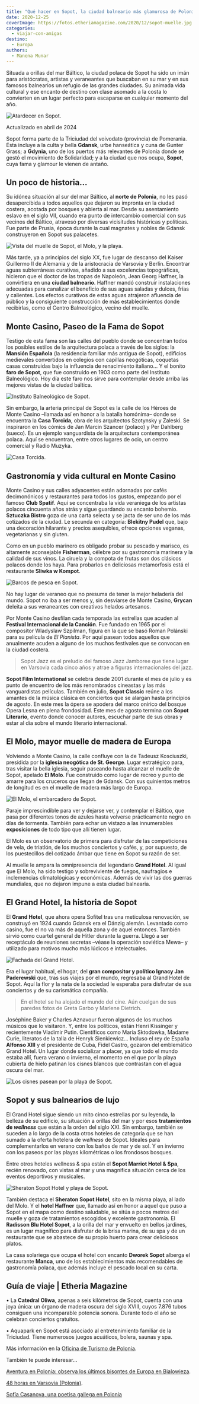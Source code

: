 ```yaml
---
title: "Qué hacer en Sopot, la ciudad balneario más glamurosa de Polonia"
date: 2020-12-25
coverImage: https://fotos.etheriamagazine.com/2020/12/sopot-muelle.jpg
categories: 
  - viajar-con-amigas
destino: 
  - Europa
authors: 
  - Manena Munar
---
```


Situada a orillas del mar Báltico, la ciudad polaca de Sopot ha sido un imán para 
aristócratas, artistas y veraneantes que buscaban en su mar y en sus famosos balnearios 
un refugio de las grandes ciudades. Su animada vida cultural y ese encanto de destino 
con clase asomado a la costa lo convierten en un lugar perfecto para escaparse en 
cualquier momento del año. 

![Atardecer en Sopot.](https://fotos.etheriamagazine.com/2020/12/sopot-atardecer.jpg "Atardecer en Sopot.")

Actualizado en abril de 2024 

Sopot forma parte de la Triciudad del voivodato (provincia) de Pomerania. Ésta incluye a 
la culta y bella **Gdansk**, urbe hanseática y cuna de Gunter Grass; a **Gdynia**, uno 
de los puertos más relevantes de Polonia donde se gestó el movimiento de Solidaridad; y 
a la ciudad que nos ocupa, **Sopot**, cuya fama y glamour le vienen de antaño. 

## Un poco de historia...

Su idónea situación al sur del mar Báltico, al **norte de Polonia**, no les pasó 
desapercibida a todos aquellos que dejaron su impronta en la ciudad costera, acotada por 
bosques y abierta al mar. Desde su asentamiento eslavo en el siglo VII, cuando era punto 
de intercambio comercial con sus vecinos del Báltico, atravesó por diversas vicisitudes 
históricas y políticas. Fue parte de Prusia, época durante la cual magnates y nobles de 
Gdansk construyeron en Sopot sus palacetes. 

![Vista del muelle de Sopot, el Molo, y la playa.](https://fotos.etheriamagazine.com/2020/12/sopot-muelle.jpg "Vista del muelle de Sopot, el Molo, y la playa.")

Más tarde, ya a principios del siglo XX, fue lugar de descanso del Kaiser Guillermo II 
de Alemania y de la aristocracia de Varsovia y Berlín. Encontrar aguas subterráneas 
curativas, añadido a sus excelencias topográficas, hicieron que el doctor de las tropas 
de Napoleón, Jean Georg Haffner, la convirtiera en una **ciudad balneario**. Haffner 
mandó construir instalaciones adecuadas para canalizar el beneficio de sus aguas saladas 
y dulces, frías y calientes. Los efectos curativos de estas aguas atrajeron afluencia de 
público y la consiguiente construcción de más establecimientos donde recibirlas, como el 
Centro Balneológico, vecino del muelle. 

## Monte Casino, Paseo de la Fama de Sopot

Testigo de esta fama son las calles del pueblo donde se concentran todos los posibles 
estilos de la arquitectura polaca a través de los siglos: la **Mansión Española** (la 
residencia familiar más antigua de Sopot), edificios medievales convertidos en colegios 
con capillas neogóticas, coquetas casas construidas bajo la influencia de renacimiento 
italiano… Y el bonito **faro de Sopot**, que fue construido en 1903 como parte del 
Instituto Balneológico. Hoy día este faro nos sirve para contemplar desde arriba las 
mejores vistas de la ciudad báltica. 

![Instituto Balneológico de Sopot.](https://fotos.etheriamagazine.com/2020/12/Sopot-centro-balneologico.jpg "Instituto Balneológico de Sopot. © O.T. de Polonia")

Sin embargo, la arteria principal de Sopot es la calle de los Héroes de Monte Casino 
–llamada así en honor a la batalla homónima– donde se encuentra la **Casa Torcida**, 
obra de los arquitectos Szotynsky y Zaleski. Se inspiraron en los cómics de Jan Marcin 
Szancer (polaco) y Per Dahlberg (sueco). Es un ejemplo vanguardista de la arquitectura 
contemporánea polaca. Aquí se encuentran, entre otros lugares de ocio, un centro 
comercial y Radio Muzyka. 

![Casa Torcida.](https://fotos.etheriamagazine.com/2020/12/Sopot-casa-torcida.jpg "Casa Torcida. © O.T. de Polonia")

## Gastronomía y vida cultural en Monte Casino

Monte Casino y sus calles adyacentes están adornadas por cafés decimonónicos y 
restaurantes para todos los gustos, empezando por el famoso **Club Spatif**. Aquí se 
concentraba la vida veraniega de los artistas polacos cincuenta años atrás y sigue 
guardando su encanto bohemio. **Sztuczka Bistro** goza de una carta selecta y se jacta 
de ser uno de los más cotizados de la ciudad. Le secunda en categoría: **Blekitny 
Pudel** que, bajo una decoración hilarante y precios asequibles, ofrece opciones 
veganas, vegetarianas y sin gluten. 

Como en un pueblo marinero es obligado probar su pescado y marisco, es altamente 
aconsejable **Fisherman**, célebre por su gastronomía marinera y la calidad de sus 
vinos. La ciruela y la compota de frutas son dos clásicos polacos donde los haya. Para 
probarlos en deliciosas metamorfosis está el restaurante **Sliwka w Kompot**. 

![Barcos de pesca en Sopot.](https://fotos.etheriamagazine.com/2020/12/sopot-barcos.jpg "Barcos de pesca en Sopot.")

No hay lugar de veraneo que no presuma de tener la mejor heladería del mundo. Sopot no 
iba a ser menos y, sin desviarse de Monte Casino, **Grycan** deleita a sus veraneantes 
con creativos helados artesanos. 

Por Monte Casino desfilan cada temporada las estrellas que acuden al **Festival 
Internacional de la Canción**. Fue fundado en 1965 por el compositor Wladyslaw Szpilman, 
figura en la que se basó Roman Polánski para su película de _El Pianista_. Por aquí 
pasean todos aquellos que anualmente acuden a alguno de los muchos festivales que se 
convocan en la ciudad costera. 

> Sopot Jazz es el preludio del famoso Jazz Jamboree que tiene lugar en Varsovia cada 
> cinco años y atrae a figuras internacionales del jazz. 

**Sopot Film International** se celebra desde 2001 durante el mes de julio y es punto de 
encuentro de los más renombrados cineastas y las más vanguardistas películas. También en 
julio, **Sopot Classic** reúne a los amantes de la música clásica en conciertos que se 
alargan hasta principios de agosto. En este mes la ópera se apodera del marco onírico 
del bosque Opera Lesna en plena frondosidad. Este mes de agosto termina con **Sopot 
Literario**, evento donde conocer autores, escuchar parte de sus obras y estar al día 
sobre el mundo literario internacional. 

## El Molo, mayor muelle de madera de Europa

Volviendo a Monte Casino, la calle confluye con la de Tadeusz Kosciuszki, presidida por 
la **iglesia neogótica de St. George**. Lugar estratégico para, tras visitar la bella 
iglesia, seguir paseando hasta alcanzar el muelle de Sopot, apelado **El Molo**. Fue 
construido como lugar de recreo y punto de amarre para los cruceros que llegan de 
Gdansk. Con sus quinientos metros de longitud es en el muelle de madera más largo de 
Europa. 

![El Molo, el embarcadero de Sopot.](https://fotos.etheriamagazine.com/2020/12/sopot-muelle-molo.jpg "El Molo, el embarcadero de Sopot. © O.T. de Polonia.")

Paraje imprescindible para ver y dejarse ver, y contemplar el Báltico, que pasa por 
diferentes tonos de azules hasta volverse prácticamente negro en días de tormenta. 
También para echar un vistazo a las innumerables **exposiciones** de todo tipo que allí 
tienen lugar. 

El Molo es un observatorio de primera para disfrutar de las competiciones de vela, de 
triatlón, de los muchos conciertos y cafés, y, por supuesto, de los puestecillos del 
cotizado ámbar que tiene en Sopot su razón de ser. 

Al muelle le ampara la omnipresencia del legendario **Grand Hotel**. Al igual que El 
Molo, ha sido testigo y sobreviviente de fuegos, naufragios e inclemencias 
climatológicas y económicas. Además de vivir las dos guerras mundiales, que no dejaron 
impune a esta ciudad balnearia. 

## El Grand Hotel, la historia de Sopot

El **Grand Hotel**, que ahora opera Sofitel tras una meticulosa renovación, se construyó 
en 1924 cuando Gdansk era el Dánzig alemán. Levantado como casino, fue el no va más de 
aquella zona y de aquel entonces. También sirvió como cuartel general de Hitler durante 
la guerra. Llegó a ser receptáculo de reuniones secretas –véase la operación soviética 
Mewa– y utilizado para motivos mucho más lúdicos e intelectuales. 

![Fachada del Grand Hotel.](https://fotos.etheriamagazine.com/2020/12/fachada-grand-hotel-sopot.jpg "Fachada del Grand Hotel.")

Era el lugar habitual, el hogar, del **gran compositor y político Ignacy Jan 
Paderewski** que, tras sus viajes por el mundo, regresaba al Grand Hotel de Sopot. Aquí 
la flor y la nata de la sociedad le esperaba para disfrutar de sus conciertos y de su 
carismática compañía. 

> En el hotel se ha alojado el mundo del cine. Aún cuelgan de sus paredes fotos de Greta 
> Garbo y Marlene Dietrich. 

Joséphine Baker y Charles Aznavour fueron algunos de los muchos músicos que lo 
visitaron. Y, entre los políticos, están Henri Kissinger y recientemente Vladimir Putin. 
Científicos como María Sktodowka, Madame Curie, literatos de la talla de Henryk 
Sienkiewicz... Incluso el rey de España **Alfonso XIII** y el presidente de Cuba, Fidel 
Castro, gozaron del emblemático Grand Hotel. Un lugar donde socializar a placer, ya que 
todo el mundo estaba allí, fuera verano o invierno, el momento en el que por la playa 
cubierta de hielo patinan los cisnes blancos que contrastan con el agua oscura del mar. 

![Los cisnes pasean por la playa de Sopot.](https://fotos.etheriamagazine.com/2020/12/sopot-cisnes.jpg "Los cisnes pasean por la playa de Sopot.")

## Sopot y sus balnearios de lujo

El Grand Hotel sigue siendo un mito cinco estrellas por su leyenda, la belleza de su 
edificio, su situación a orillas del mar y por esos **tratamientos de _wellness_** que 
están a la orden del siglo XXI. Sin embargo, también se suceden a lo largo de la costa 
otros hoteles de categoría que se han sumado a la oferta hotelera de _wellness_ de 
Sopot. Ideales para complementarlos en verano con los baños de mar y de sol. Y en 
invierno con los paseos por las playas kilométricas o los frondosos bosques. 

Entre otros hoteles wellness & spa están el **Sopot Marriot Hotel & Spa**, recién 
renovado, con vistas al mar y una magnifica situación cerca de los eventos deportivos y 
musicales. 

![Sheraton Sopot Hotel y playa de Sopot.](https://fotos.etheriamagazine.com/2020/12/Sopot-playa.jpg "Sheraton Sopot Hotel y playa de Sopot. © Oficina de Turismo de Polonia.")

También destaca el **Sheraton Sopot Hotel**, sito en la misma playa, al lado del Molo. Y 
el **hotel Haffner** que, llamado así en honor a aquel que puso a Sopot en el mapa como 
destino saludable, se sitúa a pocos metros del muelle y goza de tratamientos escogidos y 
excelente gastronomía. El **Radisson Blu Hotel Sopot**, a la orilla del mar y envuelto 
en bellos jardines, es un lugar magnífico para disfrutar de la brisa marina, de su spa y 
de un restaurante que se abastece de su propio huerto para crear deliciosos platos. 

La casa solariega que ocupa el hotel con encanto **Dworek Sopot** alberga el restaurante 
**Manca**, uno de los establecimientos más recomendables de gastronomía polaca, que 
además incluye el pescado local en su carta. 

## Guía de viaje | Etheria Magazine

• La **Catedral Oliwa**, apenas a seis kilómetros de Sopot, cuenta con una joya única: 
un órgano de madera oscura del siglo XVIII, cuyos 7.876 tubos consiguen una incomparable 
potencia sonora. Durante todo el año se celebran conciertos gratuitos. 

• Aquapark en Sopot está asociado al entretenimiento familiar de la Triciudad. Tiene 
numerosos juegos acuáticos, bolera, saunas y spa. 

Más información en la [Oficina de Turismo de Polonia](https://www.polonia.travel/es/). 

También te puede interesar... 

[Aventura en Polonia: observa los últimos bisontes de Europa en 
Bialowieza](https://etheriamagazine.com/2019/01/30/que-ver-parque-bialowieza-polonia/). 

[48 horas en Varsovia 
(Polonia)](https://etheriamagazine.com/2018/08/17/48-horas-en-varsovia-polonia/). 

[Sofía Casanova, una poetisa gallega en 
Polonia](https://etheriamagazine.com/2018/09/10/la-poetisa-sofia-casanova-una-gallega-en-polonia/)
